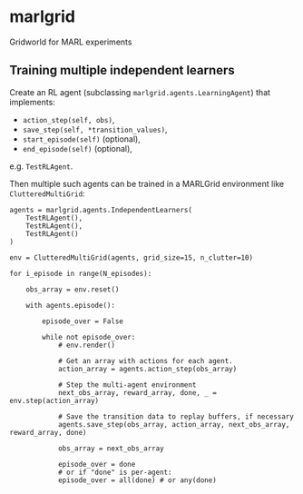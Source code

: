 # marlgrid
Gridworld for MARL experiments

## Training multiple independent learners

Create an RL agent (subclassing `marlgrid.agents.LearningAgent`) that implements:
 - `action_step(self, obs)`,
 - `save_step(self, *transition_values)`,
 - `start_episode(self)` (optional),
 - `end_episode(self)` (optional),

 e.g. `TestRLAgent`.
 
 Then multiple such agents can be trained in a MARLGrid environment like `ClutteredMultiGrid`:

```
agents = marlgrid.agents.IndependentLearners(
    TestRLAgent(),
    TestRLAgent(),
    TestRLAgent()
)

env = ClutteredMultiGrid(agents, grid_size=15, n_clutter=10)

for i_episode in range(N_episodes):

    obs_array = env.reset()

    with agents.episode():

        episode_over = False

        while not episode_over:
            # env.render()

            # Get an array with actions for each agent.
            action_array = agents.action_step(obs_array)

            # Step the multi-agent environment
            next_obs_array, reward_array, done, _ = env.step(action_array)

            # Save the transition data to replay buffers, if necessary
            agents.save_step(obs_array, action_array, next_obs_array, reward_array, done)

            obs_array = next_obs_array

            episode_over = done
            # or if "done" is per-agent:
            episode_over = all(done) # or any(done)
            
```